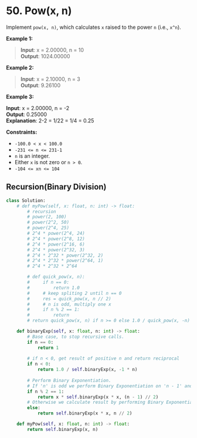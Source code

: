 # 50. Pow(x, n)

Implement `pow(x, n)`, which calculates `x` raised to the power `n` (i.e., `x^n`).

 

**Example 1:**

>**Input**: x = 2.00000, n = 10  
**Output**: 1024.00000  

**Example 2:**  

>**Input**: x = 2.10000, n = 3  
**Output**: 9.26100  

**Example 3:**

**Input**: x = 2.00000, n = -2    
**Output**: 0.25000  
**Explanation**: 2-2 = 1/22 = 1/4 = 0.25  
 

**Constraints:**

* `-100.0 < x < 100.0`
* `-231 <= n <= 231-1`
* `n` is an integer.
* Either `x` is not zero or `n > 0`.
* `-104 <= xn <= 104`

## Recursion(Binary Division)

```python
class Solution:
    # def myPow(self, x: float, n: int) -> float:
        # recursion
        # power(2, 100)
        # power(2^2, 50)
        # power(2^4, 25)
        # 2^4 * power(2^4, 24)
        # 2^4 * power(2^8, 12)
        # 2^4 * power(2^16, 6)
        # 2^4 * power(2^32, 3)
        # 2^4 * 2^32 * power(2^32, 2)
        # 2^4 * 2^32 * power(2^64, 1)
        # 2^4 * 2^32 * 2^64

        # def quick_pow(x, n):
        #     if n == 0:
        #         return 1.0
        #     # keep spliting 2 until n == 0
        #     res = quick_pow(x, n // 2)
        #     # n is odd, multiply one x
        #     if n % 2 == 1:
        #         return 
        # return quick_pow(x, n) if n >= 0 else 1.0 / quick_pow(x, -n)

    def binaryExp(self, x: float, n: int) -> float:
        # Base case, to stop recursive calls.
        if n == 0:
            return 1
       
        # if n < 0, get result of positive n and return reciprocal
        if n < 0:
            return 1.0 / self.binaryExp(x, -1 * n)
       
        # Perform Binary Exponentiation.
        # If 'n' is odd we perform Binary Exponentiation on 'n - 1' and multiply result with 'x'.
        if n % 2 == 1:
            return x * self.binaryExp(x * x, (n - 1) // 2)
        # Otherwise we calculate result by performing Binary Exponentiation on 'n'.
        else:
            return self.binaryExp(x * x, n // 2)

    def myPow(self, x: float, n: int) -> float:
        return self.binaryExp(x, n)
```
